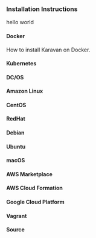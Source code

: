 ### Installation Instructions
hello world

#### Docker
How to install Karavan on Docker.

#### Kubernetes

#### DC/OS

#### Amazon Linux

#### CentOS

#### RedHat

#### Debian

#### Ubuntu

#### macOS

#### AWS Marketplace

#### AWS Cloud Formation

#### Google Cloud Platform

#### Vagrant

#### Source